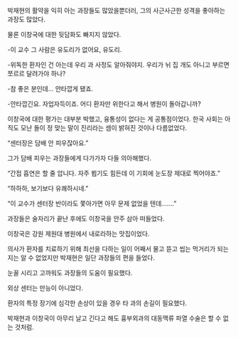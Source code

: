 박재현의 활약을 익히 아는 과장들도 많았을뿐더러, 그의 사근사근한 성격을 좋아하는 과장도 많았다.

물론 이창국에 대한 뒷담화도 빠지지 않았다.

-이 교수 그 사람은 유도리가 없어요, 유도리.

-위독한 환자인 건 아는데 우리 과 사정도 알아줘야지. 우리가 뉘 집 개도 아니고 부르면 쪼르르 달려가야 하나?

-참 좋은 분인데… 안타깝게 됐죠.

-안타깝긴요. 자업자득이죠. 어디 환자만 위한다고 해서 병원이 돌아갑니까?

이창국에 대한 평가는 대부분 박했고, 융통성이 없다는 게 공통점이었다. 한국 사회는 아직도 모난 돌이 정 맞는 말이 진리라는 셈이 밝혀진 것이나 다름없었다.

“센터장은 담배 안 피우잖아요.”

그가 담배 피우는 과장들에게 다가가자 다들 의아해했다.

“간접 흡연은 할 줄 압니다. 자주 뵙기도 힘든데 이 기회에 눈도장 제대로 찍어야죠.”

“하하하, 보기보다 유쾌하시네.”

“이 교수가 센터장 반이라도 쫓아가면 아무 문제 없었을 텐데…….”

과장들은 술자리가 끝난 후에도 이창국을 안주 삼아 떠들었다.

이창국은 강원 제원대 병원에서 내로라하는 맛집이었다.

의사가 환자를 치료하기 위해 최선을 다하는 일이 어째서 물고 뜯고 씹는 먹거리가 되는지는 알 수 없었지만 박재현은 일단 과장들의 편을 들었다.

눈꼴 시리고 고까워도 과장들의 도움이 필요했다.

외상 센터는 만능이 아니었다.

환자의 특정 장기에 심각한 손상이 있을 경우 타 과의 손길이 필요했다.

박재현과 이창국이 아무리 날고 긴다고 해도 흉부외과의 대동맥류 파열 수술은 할 수 없는 것처럼.